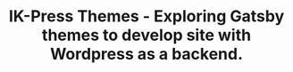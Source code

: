 <h1 align="center">
  IK-Press Themes - Exploring Gatsby themes to develop site with Wordpress as a backend.
</h1>
